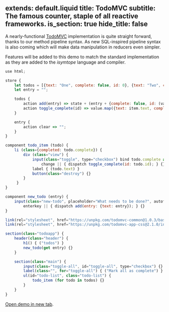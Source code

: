 extends: default.liquid
title: TodoMVC
subtitle: The famous counter, staple of all reactive frameworks.
is_section: true
hide_title: false
---

A nearly-functional [TodoMVC](http://todomvc.com/) implementation is quite straight forward, thanks to our method pipeline syntax. As new SQL-inspired pipeline syntax is also coming which will make data manipulation in reducers even simpler.

Features will be added to this demo to match the standard implementation as they are added to the _isymtope_ language and compiler.

```javascript
use html;

store {
    let todos = [{text: "One", complete: false, id: 0}, {text: "Two", complete: true, id: 1}];
    let entry = "";

    todos {
        action add(entry) => state + (entry + {complete: false, id: (value.map(item.id).max(x) + 1)});
        action toggle_complete(id) => value.map({text: item.text, complete: !item.complete, id: item.id} where (item.id == id));
    }

    entry {
        action clear => "";
    }
}

component todo_item (todo) {
    li (class={completed: todo.complete}) {
        div (class="view") {
            input(class="toggle", type="checkbox") bind todo.complete as complete
                change || { dispatch toggle_complete(id: todo.id); } {}
            label { (todo.text) }
            button(class="destroy") {}
        }
     }
}

component new_todo (entry) {
    input(class="new-todo", placeholder="What needs to be done?", autofocus="autofocus") bind entry
        enterkey || { dispatch add(entry: {text: entry}); } {}
}

link(rel="stylesheet", href="https://unpkg.com/todomvc-common@1.0.3/base.css", type="text/css") {}
link(rel="stylesheet", href="https://unpkg.com/todomvc-app-css@2.1.0/index.css", type="text/css") {}

section(class="todoapp") {
    header(class="header") {
        h1() { ("todos") }
        new_todo(get entry) {}
    }

    section(class="main") {
        input(class="toggle-all", id="toggle-all", type="checkbox") {}
        label(class="", for="toggle-all") { ("Mark all as complete") }
        ul(id="todo-list", class="todo-list") {
            todo_item (for todo in todos) {}
        }
    }
}
```

<a href="assets/demo/app-mvc.html" target="_blank">Open demo in new tab</a>.
